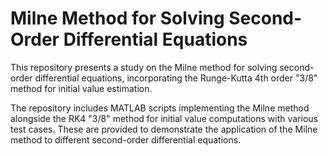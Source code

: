 # Milne Method for Solving Second-Order Differential Equations

This repository presents a study on the Milne method for solving second-order differential equations, incorporating the Runge-Kutta 4th order "3/8" method for initial value estimation.

The repository includes MATLAB scripts implementing the Milne method alongside the RK4 "3/8" method for initial value computations with various 
test cases. These are provided to demonstrate the application of the Milne method to different second-order differential equations.
